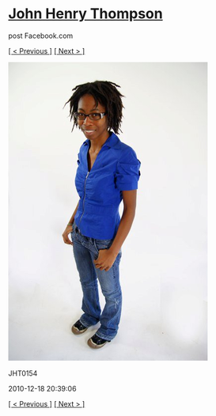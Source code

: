 # [John Henry Thompson](../README.md)
post Facebook.com

[[ < Previous ]](2010-12-18-23.md) [[ Next > ]](2010-12-18-25.md)

[![](../media/2010-12-18/Fam-2010-JHT0154.jpg)](../README.md)

JHT0154

2010-12-18 20:39:06

[[ < Previous ]](2010-12-18-23.md) [[ Next > ]](2010-12-18-25.md)
